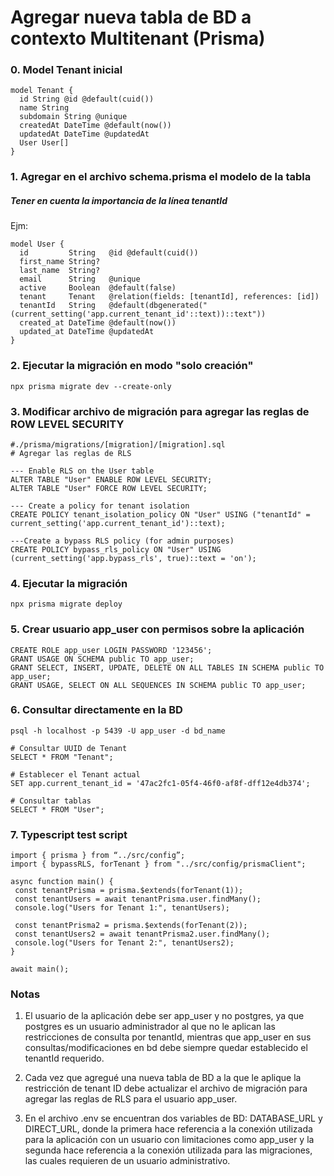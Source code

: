 # Agregar nueva tabla de BD a contexto Multitenant (Prisma)

### 0. Model Tenant inicial

```
model Tenant {
  id String @id @default(cuid())
  name String
  subdomain String @unique
  createdAt DateTime @default(now())
  updatedAt DateTime @updatedAt
  User User[]
}
```

### 1. Agregar en el archivo schema.prisma el modelo de la tabla

##### Tener en cuenta la importancia de la línea tenantId

Ejm:

```
model User {
  id         String   @id @default(cuid())
  first_name String?
  last_name  String?
  email      String   @unique
  active     Boolean  @default(false)
  tenant     Tenant   @relation(fields: [tenantId], references: [id])
  tenantId   String   @default(dbgenerated("(current_setting('app.current_tenant_id'::text))::text"))
  created_at DateTime @default(now())
  updated_at DateTime @updatedAt
}

```

### 2. Ejecutar la migración en modo "solo creación"

```
npx prisma migrate dev --create-only
```

### 3. Modificar archivo de migración para agregar las reglas de ROW LEVEL SECURITY

```
#./prisma/migrations/[migration]/[migration].sql
# Agregar las reglas de RLS

--- Enable RLS on the User table
ALTER TABLE "User" ENABLE ROW LEVEL SECURITY;
ALTER TABLE "User" FORCE ROW LEVEL SECURITY;

--- Create a policy for tenant isolation
CREATE POLICY tenant_isolation_policy ON "User" USING ("tenantId" = current_setting('app.current_tenant_id')::text);

---Create a bypass RLS policy (for admin purposes)
CREATE POLICY bypass_rls_policy ON "User" USING (current_setting('app.bypass_rls', true)::text = 'on');
```

### 4. Ejecutar la migración

```
npx prisma migrate deploy
```

### 5. Crear usuario app_user con permisos sobre la aplicación

```
CREATE ROLE app_user LOGIN PASSWORD '123456';
GRANT USAGE ON SCHEMA public TO app_user;
GRANT SELECT, INSERT, UPDATE, DELETE ON ALL TABLES IN SCHEMA public TO app_user;
GRANT USAGE, SELECT ON ALL SEQUENCES IN SCHEMA public TO app_user;
```

### 6. Consultar directamente en la BD

```
psql -h localhost -p 5439 -U app_user -d bd_name

# Consultar UUID de Tenant
SELECT * FROM "Tenant";

# Establecer el Tenant actual
SET app.current_tenant_id = '47ac2fc1-05f4-46f0-af8f-dff12e4db374';

# Consultar tablas
SELECT * FROM "User";
```

### 7. Typescript test script

```
import { prisma } from “../src/config”;
import { bypassRLS, forTenant } from "../src/config/prismaClient";

async function main() {
 const tenantPrisma = prisma.$extends(forTenant(1));
 const tenantUsers = await tenantPrisma.user.findMany();
 console.log("Users for Tenant 1:", tenantUsers);

 const tenantPrisma2 = prisma.$extends(forTenant(2));
 const tenantUsers2 = await tenantPrisma2.user.findMany();
 console.log("Users for Tenant 2:", tenantUsers2);
}

await main();
```

### Notas

1. El usuario de la aplicación debe ser app_user y no postgres, ya que postgres es un usuario administrador al que no le aplican las restricciones de consulta por tenantId, mientras que app_user en sus consultas/modificaciones en bd debe siempre quedar establecido el tenantId requerido.

2. Cada vez que agregué una nueva tabla de BD a la que le aplique la restricción de tenant ID debe actualizar el archivo de migración para agregar las reglas de RLS para el usuario app_user.

3. En el archivo .env se encuentran dos variables de BD: DATABASE_URL y DIRECT_URL, donde la primera hace referencia a la conexión utilizada para la aplicación con un usuario con limitaciones como app_user y la segunda hace referencia a la conexión utilizada para las migraciones, las cuales requieren de un usuario administrativo.
